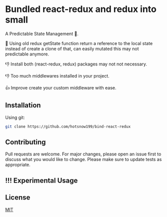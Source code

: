 # Bundled react-redux and redux into small

A Predictable State Management 👀.

💩 Using old redux getState function return a reference to the local state instead of create a clone of that, can easily mutated this may not predictable anymore.

👎 Install both (react-redux, redux) packages may not not necessary.

👎 Too much middlewares installed in your project.

👍 Improve create your custom middleware with ease.

## Installation

Using git:

``` bash
git clone https://github.com/hotsnow199/bind-react-redux 
```

## Contributing

Pull requests are welcome. For major changes, please open an issue first to discuss what you would like to change.
Please make sure to update tests as appropriate.

## !!! Experimental Usage

## License

[MIT](https://choosealicense.com/licenses/mit/)
